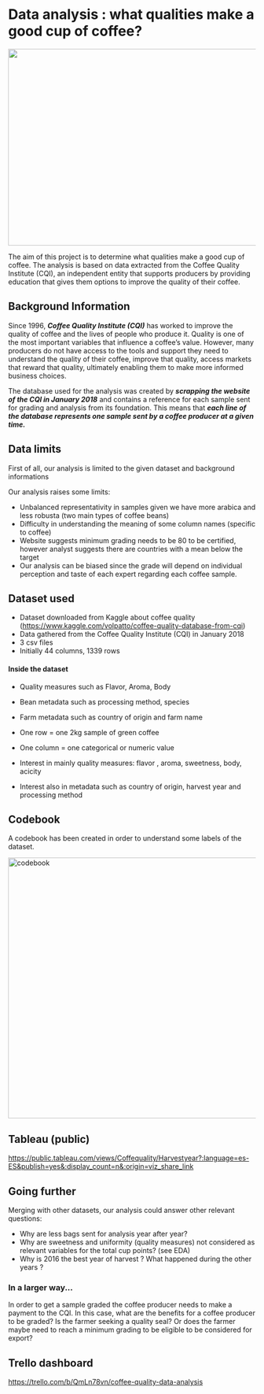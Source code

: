 # Data analysis : what qualities make a good cup of coffee? 
<img src="https://s1.qwant.com/thumbr/0x0/b/f/da8d590028a6c3e739e9ec4f5981793621f359d435ee8d3ace9775d2dd1389/cec1033bff7927e2ce0955659af65dda_M.jpg?u=https%3A%2F%2Fwww.businessincameroon.com%2Fmedia%2Fk2%2Fitems%2Fcache%2Fcec1033bff7927e2ce0955659af65dda_M.jpg&q=0&b=1&p=0&a=0" width="3000" height="400">

The aim of this project is to determine what qualities make a good cup of coffee. The analysis is based on data extracted from the Coffee Quality Institute (CQI), an independent entity that supports producers by providing education that gives them options to improve the quality of their coffee. 

## Background Information

Since 1996, ***Coffee Quality Institute (CQI)*** has worked to improve the quality of coffee and the lives of people who produce it. Quality is one of the most important variables that influence a coffee’s value. However, many producers do not have access to the tools and support they need to understand the quality of their coffee, improve that quality, access markets that reward that quality, ultimately enabling them to make more informed business choices.

The database used for the analysis was created by ***scrapping the website of the CQI in January 2018*** and contains a reference for each sample sent for grading and analysis from its foundation. This means that ***each line of the database represents one sample sent by a coffee producer at a given time.*** 

## Data limits
First of all, our analysis is limited to the given dataset and background informations

Our analysis raises some limits:
- Unbalanced representativity in samples given we have more arabica and less robusta (two main types of coffee beans)
- Difficulty in understanding the meaning of some column names (specific to coffee)
- Website suggests minimum grading needs to be 80 to be certified, however analyst suggests there are countries with a mean below the target
- Our analysis can be biased since the grade will depend on individual perception and taste of each expert regarding each coffee sample.

## Dataset used

- Dataset downloaded from Kaggle about coffee quality (https://www.kaggle.com/volpatto/coffee-quality-database-from-cqi)
- Data gathered from the Coffee Quality Institute (CQI) in January 2018
- 3 csv files
- Initially 44 columns, 1339 rows


#### Inside the dataset

- Quality measures such as Flavor, Aroma, Body
- Bean metadata such as processing method, species
- Farm metadata such as country of origin and farm name

- One row = one 2kg sample of green coffee
- One column = one categorical or numeric value
- Interest in mainly quality measures: flavor , aroma, sweetness, body, acicity
- Interest also in metadata such as country of origin, harvest year and processing method

## Codebook

A codebook has been created in order to understand some labels of the dataset.

<img width="530" alt="codebook" src="https://user-images.githubusercontent.com/82478538/148704941-e18b0664-6235-4ffa-ad62-e6e5f8d921a0.png">


## Tableau (public)

https://public.tableau.com/views/Coffequality/Harvestyear?:language=es-ES&publish=yes&:display_count=n&:origin=viz_share_link

## Going further

Merging with other datasets, our analysis could answer other relevant questions:
- Why are less bags sent for analysis year after year?
- Why are sweetness and uniformity (quality measures) not considered as relevant variables for the total cup points? (see EDA)
- Why is 2016 the best year of harvest ? What happened during the other years ? 

### In a larger way...

In order to get a sample graded the coffee producer needs to make a payment to the CQI. 
In this case,  what are the benefits for a coffee producer to be graded? 
Is the farmer seeking a quality seal? Or does the farmer maybe need to reach a minimum grading to be eligible to be considered for export?

## Trello dashboard

https://trello.com/b/QmLn78vn/coffee-quality-data-analysis


